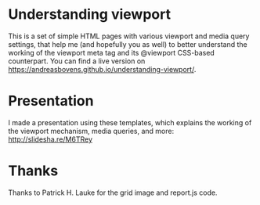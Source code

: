 # Understanding viewport
This is a set of simple HTML pages with various viewport and media query settings, that help me (and hopefully you as well) to better understand the working of the viewport meta tag and its @viewport CSS-based counterpart. You can find a live version on <https://andreasbovens.github.io/understanding-viewport/>.

# Presentation
I made a presentation using these templates, which explains the working of the viewport mechanism, media queries, and more: <http://slidesha.re/M6TRey>

# Thanks
Thanks to Patrick H. Lauke for the grid image and report.js code.
